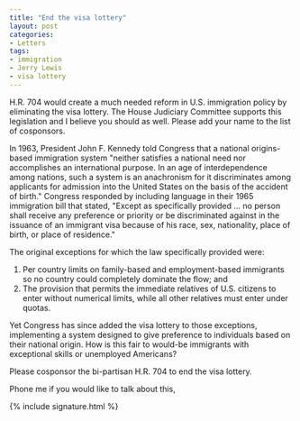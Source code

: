 ```yaml
---
title: "End the visa lottery"
layout: post
categories:
- Letters
tags:
- immigration
- Jerry Lewis
- visa lottery
---
```


H.R. 704 would create a much needed reform in U.S. immigration policy by eliminating the visa lottery. The House Judiciary Committee supports this legislation and I believe you should as well. Please add your name to the list of cosponsors.

In 1963, President John F. Kennedy told Congress that a national origins-based immigration system "neither satisfies a national need nor accomplishes an international purpose. In an age of interdependence among nations, such a system is an anachronism for it discriminates among applicants for admission into the United States on the basis of the accident of birth." Congress responded by including language in their 1965 immigration bill that stated, "Except as specifically provided ... no person shall receive any preference or priority or be discriminated against in the issuance of an immigrant visa because of his race, sex, nationality, place of birth, or place of residence."

The original exceptions for which the law specifically provided were:

1. Per country limits on family-based and employment-based immigrants so no country could completely dominate the flow; and
2. The provision that permits the immediate relatives of U.S. citizens to enter without numerical limits, while all other relatives must enter under quotas.

Yet Congress has since added the visa lottery to those exceptions, implementing a system designed to give preference to individuals based on their national origin. How is this fair to would-be immigrants with exceptional skills or unemployed Americans?

Please cosponsor the bi-partisan H.R. 704 to end the visa lottery.

Phone me if you would like to talk about this,

{% include signature.html %}
